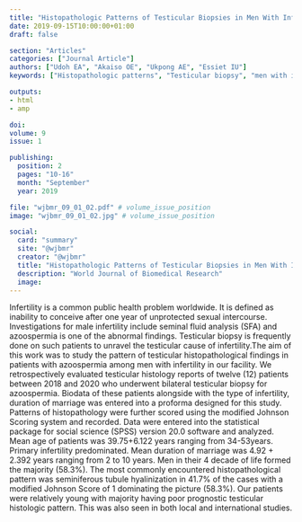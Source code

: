 ```yaml
---
title: "Histopathologic Patterns of Testicular Biopsies in Men With Infertility and Azoospermia in a Nigerian Tertiary Hospital"
date: 2019-09-15T10:00:00+01:00
draft: false

section: "Articles"
categories: ["Journal Article"]
authors: ["Udoh EA", "Akaiso OE", "Ukpong AE", "Essiet IU"]
keywords: ["Histopathologic patterns", "Testicular biopsy", "men with infertility", "Azoospermia"]

outputs: 
- html
- amp

doi:
volume: 9
issue: 1

publishing:
  position: 2
  pages: "10-16"
  month: "September"
  year: 2019

file: "wjbmr_09_01_02.pdf" # volume_issue_position
image: "wjbmr_09_01_02.jpg" # volume_issue_position

social:
  card: "summary"
  site: "@wjbmr"
  creator: "@wjbmr"
  title: "Histopathologic Patterns of Testicular Biopsies in Men With Infertility and Azoospermia in a Nigerian Tertiary Hospital"
  description: "World Journal of Biomedical Research"
  image:
---
```


Infertility is a common public health problem worldwide. It is defined as inability to conceive after one year of unprotected sexual intercourse. Investigations for male infertility include seminal fluid analysis (SFA) and azoospermia is one of the abnormal findings. Testicular biopsy is frequently done on such patients to unravel the testicular cause of infertility.The aim of this work was to study the pattern of testicular histopathological findings in patients with azoospermia among men with infertility in our facility. We retrospectively evaluated testicular histology reports of twelve (12) patients between 2018 and 2020 who underwent bilateral testicular biopsy for azoospermia. Biodata of these patients alongside with the type of infertility, duration of marriage was entered into a proforma designed for this study. Patterns of histopathology were further scored using the modified Johnson
Scoring system and recorded. Data were entered into the statistical package for social science (SPSS) version 20.0 software and analyzed. Mean age of patients was 39.75+6.122 years ranging from 34-53years. Primary infertility predominated. Mean duration of marriage was 4.92 + 2.392 years ranging from 2 to 10 years. Men in their 4 decade of life formed the majority (58.3%). The most commonly encountered histopathological pattern was seminiferous tubule hyalinization in 41.7% of the cases with a modified Johnson Score of 1 dominating the picture (58.3%). Our patients were relatively young with majority having poor prognostic testicular histologic pattern. This was also seen in both local and international studies.
